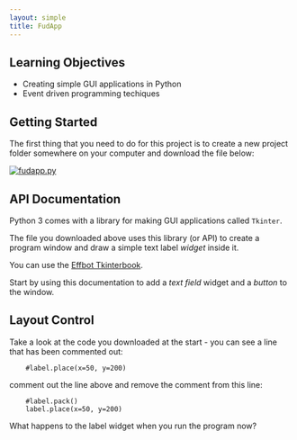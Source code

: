 ```yaml
---
layout: simple
title: FudApp
---
```


## Learning Objectives

* Creating simple GUI applications in Python
* Event driven programming techiques

## Getting Started

The first thing that you need to do for this project is to create a new project folder somewhere on your computer and download the file below:

[![fudapp.py](resources/pyicon.gif)](resources/fudapp.py)
    
## API Documentation

Python 3 comes with a library for making GUI applications called `Tkinter`.

The file you downloaded above uses this library (or API) to create a program window and draw a simple text label *widget* inside it.

You can use the [Effbot Tkinterbook](http://effbot.org/tkinterbook/).

Start by using this documentation to add a *text field* widget and a *button* to the window.

## Layout Control

Take a look at the code you downloaded at the start - you can see a line that has been commented out:

```
    #label.place(x=50, y=200)
```

comment out the line above and remove the comment from this line:

```
    #label.pack()
    label.place(x=50, y=200)
```

What happens to the label widget when you run the program now?